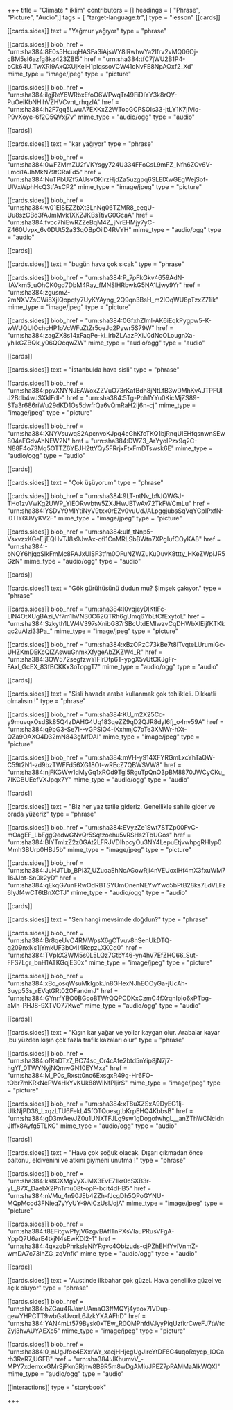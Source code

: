 +++
title = "Climate * iklim"
contributors = []
headings = [ "Phrase", "Picture", "Audio",]
tags = [ "target-language:tr",]
type = "lesson"
[[cards]]

[[cards.sides]]
text = "Yağmur yağıyor"
type = "phrase"

[[cards.sides]]
blob_href = "urn:sha384:8E0s5HcuqHASFa3iAjsWY8lRwhwYa2Ifrv2vMQ06Oj-cBM5sI6azfg8kz423ZBl5"
href = "urn:sha384:tfC7jWU2B1P4-bCk64U_TwXRI9AxQXUjKelH1plqssoVCW41cNvFE8NpAOxf2_Xd"
mime_type = "image/jpeg"
type = "picture"

[[cards.sides]]
blob_href = "urn:sha384:ilgjReY6WRbxEfoO6WPwqTr49FiDIYY3k8rQY-PuOeiKbNHihVZHVCvnt_rhqzIA"
href = "urn:sha384:h2F7gq5LwuA7EXKxZ2WTooGCPSOIs33-jtLY1K7jIVlo-P9vXoye-6f2O5QVxj7v"
mime_type = "audio/ogg"
type = "audio"

[[cards]]

[[cards.sides]]
text = "kar yağıyor"
type = "phrase"

[[cards.sides]]
blob_href = "urn:sha384:0wFZMmZU2fVKYsgy724U334FFoCsL9mFZ_Nfh6ZCv6V-Lmci1AJhMkN79tCRaFd5"
href = "urn:sha384:NuTPbUZf5AUsvOKlrzHjdZa5uzgpq6SLElXwGEgWejSof-UlVxWphHcQ3tfAsCP2"
mime_type = "image/jpeg"
type = "picture"

[[cards.sides]]
blob_href = "urn:sha384:w01EISEZZbXt3LnNg06TZMR8_eeqU-Uu8szCBd3fAJmMvk1XKZJKBsTtivG0GcaA"
href = "urn:sha384:fvcc7hiEwRZZeBqM4Z_jNrEHMjy7yC-Z460Uvpx_6v0DUt52a33qOBpOilD4RVYH"
mime_type = "audio/ogg"
type = "audio"

[[cards]]

[[cards.sides]]
text = "bugün hava çok sıcak"
type = "phrase"

[[cards.sides]]
blob_href = "urn:sha384:P_7pFkGkv4659AdN-iIAVkm5_uOhCK0gd7DbM4Ray_fMNSlHRbwkG5NA1Ljwy9Yr"
href = "urn:sha384:zgusmZ-2mNXVZsCWi8XjIQopqty7UyKYAyng_2Q9qn3BsH_m2IOqWU8pTzxZ71ik"
mime_type = "image/jpeg"
type = "picture"

[[cards.sides]]
blob_href = "urn:sha384:0GfxhZIml-AK6iEqkPygpw5-K-wWUQUIOchcHP1oVcWFuZtZr5oeJq2Pywr5S79W"
href = "urn:sha384:zagZX8s14xFaqPe-ki_irbZLAazPXiJ0dNcOLougnXa-yhlkGZBQk_y06QOcqwZW"
mime_type = "audio/ogg"
type = "audio"

[[cards]]

[[cards.sides]]
text = "İstanbulda hava sisli"
type = "phrase"

[[cards.sides]]
blob_href = "urn:sha384:ppvXNYNJEAWoxZZVuO73rKafBdh8jNtLfB3wDMhKvAJTPFUlJ2Bdb4wJSXkIFdl-"
href = "urn:sha384:5Tg-Poh1YYu0KicMjZS89-STa3r686riWu29dKD1Os5dwfrQa6vQmRaH2Ij6n-cj"
mime_type = "image/jpeg"
type = "picture"

[[cards.sides]]
blob_href = "urn:sha384:XNYVsuwqS2ApcnvoKJpq4cGhKfcTKQ1bjRnqUIEHfqsnwnSEw804aFGdvAhNEW2N"
href = "urn:sha384:DWZ3_ArYyoIPzx9q2C-N88F4o73Mq5OTTZ6YEJH2ttYQy5FRrjxFtxFmDTswsk6E"
mime_type = "audio/ogg"
type = "audio"

[[cards]]

[[cards.sides]]
text = "Çok üşüyorum"
type = "phrase"

[[cards.sides]]
blob_href = "urn:sha384:9LT-ntNv_b9JQWGJ-THo1zvVwKg2UWP_YlEORvvbtw5ZXJHwJBTwAv72TkFWCmLu"
href = "urn:sha384:YSDvY9MIYtiNyV9txx0rEZv0vuUdJALpggjubsSqVqYCpIPxfN-l0TIY6UVyKV2F"
mime_type = "image/jpeg"
type = "picture"

[[cards.sides]]
blob_href = "urn:sha384:uIf_tNnp5-VsxvzxKGeEijEQHvTJ8s9JwAx-ofl1CnMRLSbBWtn7XPgIufCOyKA8"
href = "urn:sha384:-bNQY6hjqqSIkFmMc8PAJxUlSF3tfm0OFuNZWZuKuDuvK8ttty_HKeZWpiJR5GzN"
mime_type = "audio/ogg"
type = "audio"

[[cards]]

[[cards.sides]]
text = "Gök gürültüsünü dudun mu? Şimşek çakıyor."
type = "phrase"

[[cards.sides]]
blob_href = "urn:sha384:I0vqjeyDIKtIFc-LlN4OtXUgBAzi_Vf7m1hVNS0C62QTRh6gUmq6YbLtCfExytoL"
href = "urn:sha384:Szkyth1LW4V397sXnibG87rSBcUtdEMlwzvCqDHWbXlEijfKTKkqc2uAlzi33Pa_"
mime_type = "image/jpeg"
type = "picture"

[[cards.sides]]
blob_href = "urn:sha384:xBzOPzC73kBe7t8lTvqteLUrumlGc-UHZKmDEKcQIZAswuGnmkXfygeAbZKZW4_R"
href = "urn:sha384:3OW572segfzwYIFlrDtp6T-ypgX5vUtCKJgFr-FAxl_GcEX_83fBCKKx3oTopgT7"
mime_type = "audio/ogg"
type = "audio"

[[cards]]

[[cards.sides]]
text = "Sisli havada araba kullanmak çok tehlikleli. Dikkatli olmalısın !"
type = "phrase"

[[cards.sides]]
blob_href = "urn:sha384:KU_m2X25Cc-y9muvqxOsdSk85Q4zDAHG4Uq183qeZZ9qD2QJR8dyl6fj_o4nv59A"
href = "urn:sha384:q9bG3-Se7I--vGPSiO4-iXxhmjC7pTe3XMWr-hXt-QZa9OAXO4D32mN843gMfDAI"
mime_type = "image/jpeg"
type = "picture"

[[cards.sides]]
blob_href = "urn:sha384:mVH-y914XFYRGmLxcYhTaQW-C59t2N1-zd9bzTWFFd56XG18Ot-wREcZ7QBWSVW8"
href = "urn:sha384:njFKGWw1dMyGq1xROd9Tgl5RguTpQnO3pBM8870JWCyCKu_7IKCBUEefVXJpqx7Y"
mime_type = "audio/ogg"
type = "audio"

[[cards]]

[[cards.sides]]
text = "Biz her yaz tatile gideriz. Genellikle sahile gider ve orada yüzeriz"
type = "phrase"

[[cards.sides]]
blob_href = "urn:sha384:EVyzZe1Swt7STZp00FvC-mOagEF_LbFggQedwGNvQr5Sqtzoehu5vRSHs2TbUGos"
href = "urn:sha384:BlYTmlzZ2z0GAt2LFRJVDIhpcyOu3NY4LepuEtjvwhpgRHlyp0Mmh3BUrp0HBJ5b"
mime_type = "image/jpeg"
type = "picture"

[[cards.sides]]
blob_href = "urn:sha384:JuHJTLb_BPI37_UZuoaEhNoAGowRji4nVEUoxlHf4mX3fxuWM716JJbt-Sn0k2yD"
href = "urn:sha384:qEkqG7unFRwOdRBTSYUmOnenNEYwYwd5bPtB28ks7LdVLFz6IyJf4wCT6tBnXCTJ"
mime_type = "audio/ogg"
type = "audio"

[[cards]]

[[cards.sides]]
text = "Sen hangi mevsimde doğdun?"
type = "phrase"

[[cards.sides]]
blob_href = "urn:sha384:Br8qeUvO4RMWpsX6gCTvuv8hSenUkDTQ-g209nxNs1jYmkUF3bO4I4RcpzLXKCd0"
href = "urn:sha384:TVpkX3WM5s0L5LQz7GtbY46-yn4hV7EfZHC66_Sut-FFS7Lgr_bnH1ATKGqjE30x"
mime_type = "image/jpeg"
type = "picture"

[[cards.sides]]
blob_href = "urn:sha384:xBo_osqWsuMklgokJn8GHexNJhEOOyGa-jUcAh-3uyp53s_rEVqtGRt02OFandmJ"
href = "urn:sha384:GYnrfYBO0BGcoBTWrQQPCDKxCzmC4fXrqnIpIo6xPTbg-aMh-PHJ8-9XTVO77Kwe"
mime_type = "audio/ogg"
type = "audio"

[[cards]]

[[cards.sides]]
text = "Kışın kar yağar ve yollar kaygan olur. Arabalar kayar ,bu yüzden kışın çok fazla trafik kazaları olur"
type = "phrase"

[[cards.sides]]
blob_href = "urn:sha384:ofRaDTz7_BC74sc_Cr4cAfe2btd5nYip8jN7j7-hgYf_0TWYNyjNQmwGN10EYMxz"
href = "urn:sha384:M_P0s_Rxstt0nc6ExsgxR49g-Hr6FO-tObr7mKRkNePW4HkYvKUk88WlNfPljirS"
mime_type = "image/jpeg"
type = "picture"

[[cards.sides]]
blob_href = "urn:sha384:xT8uXZSxA9DyEG1lj-UlkNjPD36_LxqzLTU6FekL45fOTQoesgtbKrpEHQ4KbbsB"
href = "urn:sha384:gD3nvAevJZ0u1UNXTFJLg9sw1gDogofwhgL__anZThWCNcidnJlffx8Ayfg5TLKC"
mime_type = "audio/ogg"
type = "audio"

[[cards]]

[[cards.sides]]
text = "Hava çok soğuk olacak. Dışarı çıkmadan önce paltonu, eldivenini ve atkını giymeni unutma !"
type = "phrase"

[[cards.sides]]
blob_href = "urn:sha384:ks8CXMgVyXJMX3EvE71kr0cSXB3r-yL_87X_DaebX2PnTmu08t-opP-bcit4dHB5"
href = "urn:sha384:nVMu_4n90JEb4ZZh-fJcgDh5QPoGYNU-MQpMcod3FNieq7yYyUY-9AiCzUslJojA"
mime_type = "image/jpeg"
type = "picture"

[[cards.sides]]
blob_href = "urn:sha384:t8EFitgwPfyjV6zgvBAflTnPXsVIauPRusVFgA-YppQ7U6arE4tkjN4sEwKDl2-1"
href = "urn:sha384:4qxzqbPhrksleNiYRgvc4Obizuds-cjPZhEHfYvlVnmZ-wmDA7c73IhZG_zqVnfk"
mime_type = "audio/ogg"
type = "audio"

[[cards]]

[[cards.sides]]
text = "Austinde ilkbahar çok güzel. Hava genellike güzel ve açık oluyor"
type = "phrase"

[[cards.sides]]
blob_href = "urn:sha384:bZGau4RJamUAmaO3ffMQYj4yeox7IVDup-qewYHPCTT9wbGaUvorL6JzkYXAAFhD"
href = "urn:sha384:YAN4mLt579Bysk0xTEw_R0QMPhfdVJyyPiqUzfkrCweFJ7tWtcZyj3hvAUYAEXc5"
mime_type = "image/jpeg"
type = "picture"

[[cards.sides]]
blob_href = "urn:sha384:0_nUgJfoe4EXxrWr_xacjHHjegUgJlreYtDF8G4uqoRqycp_IOCarh3ReR7_UGFB"
href = "urn:sha384:JKhumvV_-MPY7xdemxxGMrSjPkn5Rjnw8B9R5m8wDgAMiuJPEZ7pPAMMaAlkWQXI"
mime_type = "audio/ogg"
type = "audio"

[[interactions]]
type = "storybook"

+++
